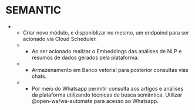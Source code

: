 # SEMANTIC
* - Criar novo módulo, e disponiblizar no mesmo, um endpoind para ser acionado via Cloud Scheduler.
  * - Ao ser acionado realizar o Embeddings das análises de NLP e resumos de dados gerados pela plataforma. 
  * - Armazenamento em Banco vetorial para posterior consultas vias chats.
  * - Por meio do Whatsapp permitir consulta aos artigos e análises da plataforma utilizando técnicas de busca semântica. Utilizar @open-wa/wa-automate para acesso ao Whatsapp.